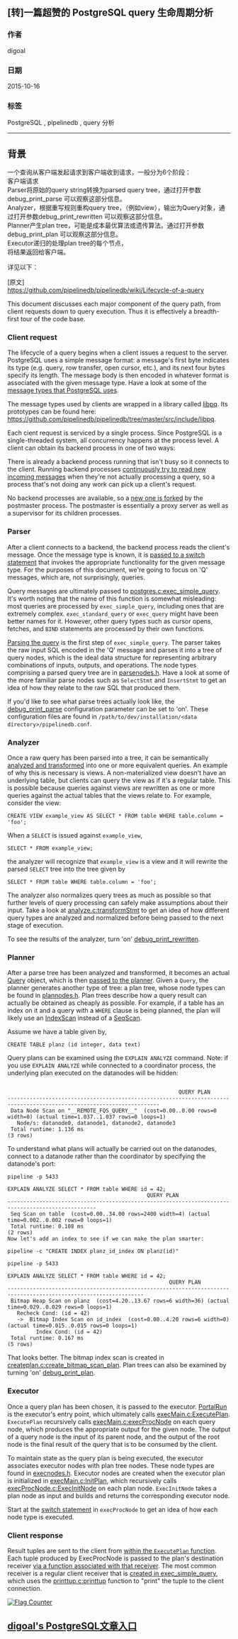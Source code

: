 ## [转]一篇超赞的 PostgreSQL query 生命周期分析   
                                                                                                                                                     
### 作者                                                                                                                                                     
digoal                                                                                                                                                     
                                                                                                                                                     
### 日期                                                                                                                                                     
2015-10-16                                                                                                                                                 
                                                                                                                                                     
### 标签                                                                                                                                                     
PostgreSQL , pipelinedb , query 分析    
                                                                                                                                                     
----                                                                                                                                                     
                                                                                                                                                     
## 背景                                         
一个查询从客户端发起请求到客户端收到请求，一般分为6个阶段：  
客户端请求  
Parser将原始的query string转换为parsed query tree，通过打开参数debug_print_parse 可以观察这部分信息。  
Analyzer，根据重写规则重构query tree，（例如view），输出为Query对象，通过打开参数debug_print_rewritten 可以观察这部分信息。  
Planner产生plan tree，可能是成本最优算法或遗传算法。通过打开参数debug_print_plan 可以观察这部分信息。  
Executor递归的处理plan tree的每个节点，  
将结果返回给客户端。  
  
详见以下：  
  
[原文]  
https://github.com/pipelinedb/pipelinedb/wiki/Lifecycle-of-a-query  
  
This document discusses each major component of the query path, from client requests down to query execution. Thus it is effectively a breadth-first tour of the code base.  
  
### Client request  
The lifecycle of a query begins when a client issues a request to the server. PostgreSQL uses a simple message format: a message's first byte indicates its type (e.g. query, row transfer, open cursor, etc.), and its next four bytes specify its length. The message body is then encoded in whatever format is associated with the given message type. Have a look at some of the [message types that PostgreSQL uses](http://www.postgresql.org/docs/9.4/static/protocol-message-formats.html).  
  
The message types used by clients are wrapped in a library called [libpq](http://www.postgresql.org/docs/9.4/static/libpq.html). Its prototypes can be found here: https://github.com/pipelinedb/pipelinedb/tree/master/src/include/libpq.  
  
Each cient request is serviced by a single process. Since PostgreSQL is a single-threaded system, all concurrency happens at the process level. A client can obtain its backend process in one of two ways:  
  
There is already a backend process running that isn't busy so it connects to the client. Running backend processes [continuously try to read new incoming messages](https://github.com/pipelinedb/pipelinedb/blob/master/src/backend/tcop/postgres.c#L4166) when they're not actually processing a query, so a process that's not doing any work can pick up a client's request.  
  
No backend processes are available, so a [new one is forked](https://github.com/pipelinedb/pipelinedb/blob/master/src/backend/postmaster/postmaster.c#L1598) by the postmaster process. The postmaster is essentially a proxy server as well as a supervisor for its children processes.  
  
### Parser  
After a client connects to a backend, the backend process reads the client's message. Once the message type is known, it is [passed to a switch statement](https://github.com/pipelinedb/pipelinedb/blob/master/src/backend/tcop/postgres.c#L4256) that invokes the appropriate functionality for the given message type. For the purposes of this document, we're going to focus on 'Q' messages, which are, not surprisingly, queries.  
  
Query messages are ultimately passed to [postgres.c:exec_simple_query](https://github.com/pipelinedb/pipelinedb/blob/master/src/backend/tcop/postgres.c#L900). It's worth noting that the name of this function is somewhat misleading: most queries are processed by ```exec_simple_query```, including ones that are extremely complex. ```exec_standard_query``` or ```exec_query``` might have been better names for it. However, other query types such as cursor opens, fetches, and ```BIND``` statements are processed by their own functions.  
  
[Parsing the query](https://github.com/pipelinedb/pipelinedb/blob/master/src/backend/tcop/postgres.c#L955) is the first step of ```exec_simple_query```. The parser takes the raw input SQL encoded in the 'Q' message and parses it into a tree of query nodes, which is the ideal data structure for representing arbitrary combinations of inputs, outputs, and operations. The node types comprising a parsed query tree are in [parsenodes.h](https://github.com/pipelinedb/pipelinedb/blob/master/src/include/nodes/parsenodes.h). Have a look at some of the more familiar parse nodes such as ```SelectStmt``` and ```InsertStmt``` to get an idea of how they relate to the raw SQL that produced them.  
  
If you'd like to see what parse trees actually look like, the [debug_print_parse](https://github.com/pipelinedb/pipelinedb/blob/master/src/backend/utils/misc/pipelinedb.conf.sample#L404) configuration parameter can be set to 'on'. These configuration files are found in ```/path/to/dev/installation/<data directory>/pipelinedb.conf```.  
  
### Analyzer  
Once a raw query has been parsed into a tree, it can be semantically [analyzed and transformed](https://github.com/pipelinedb/pipelinedb/blob/master/src/backend/tcop/postgres.c#L1112) into one or more equivalent queries. An example of why this is necessary is views. A non-materialized view doesn't have an underlying table, but clients can query the view as if it's a regular table. This is possible because queries against views are rewritten as one or more queries against the actual tables that the views relate to. For example, consider the view:  
  
```  
CREATE VIEW example_view AS SELECT * FROM table WHERE table.column = 'foo';  
```  
  
When a ```SELECT``` is issued against ```example_view```,  
  
```  
SELECT * FROM example_view;  
```  
  
the analyzer will recognize that ```example_view``` is a view and it will rewrite the parsed ```SELECT``` tree into the tree given by  
  
```  
SELECT * FROM table WHERE table.column = 'foo';  
```  
  
The analyzer also normalizes query trees as much as possible so that further levels of query processing can safely make assumptions about their input. Take a look at [analyze.c:transformStmt](https://github.com/pipelinedb/pipelinedb/blob/master/src/backend/parser/analyze.c#L229) to get an idea of how different query types are analyzed and normalized before being passed to the next stage of execution.  
  
To see the results of the analyzer, turn 'on' [debug_print_rewritten](https://github.com/pipelinedb/pipelinedb/blob/master/src/backend/utils/misc/pipelinedb.conf.sample#L405).  
  
### Planner  
After a parse tree has been analyzed and transformed, it becomes an actual [Query](https://github.com/pipelinedb/pipelinedb/blob/master/src/include/nodes/parsenodes.h#L99) object, which is then [passed to the planner](https://github.com/pipelinedb/pipelinedb/blob/master/src/backend/tcop/postgres.c#L1115). Given a ```Query```, the planner generates another type of tree: a plan tree, whose node types can be found in [plannodes.h](https://github.com/pipelinedb/pipelinedb/blob/master/src/include/nodes/plannodes.h). Plan trees describe how a query result can actually be obtained as cheaply as possible. For example, if a table has an index on it and a query with a ```WHERE``` clause is being planned, the plan will likely use an [IndexScan](https://github.com/pipelinedb/pipelinedb/blob/master/src/include/nodes/plannodes.h#L333) instead of a [SeqScan](https://github.com/pipelinedb/pipelinedb/blob/master/src/include/nodes/plannodes.h#L287).  
  
Assume we have a table given by,  
  
```  
CREATE TABLE planz (id integer, data text)  
```  
  
Query plans can be examined using the ```EXPLAIN ANALYZE``` command. Note: if you use ```EXPLAIN ANALYZE``` while connected to a coordinator process, the underlying plan executed on the datanodes will be hidden:  
  
```  
  
                                                      QUERY PLAN                                                        
----------------------------------------------------------------------------------------------------------------------  
 Data Node Scan on "__REMOTE_FQS_QUERY__"  (cost=0.00..0.00 rows=0 width=0) (actual time=1.037..1.037 rows=0 loops=1)  
   Node/s: datanode0, datanode1, datanode2, datanode3  
 Total runtime: 1.136 ms  
(3 rows)  
```  
  
To understand what plans will actually be carried out on the datanodes, connect to a datanode rather than the coordinator by specifying the datanode's port:  
  
```  
pipeline -p 5433  
  
EXPLAIN ANALYZE SELECT * FROM table WHERE id = 42;  
                                            QUERY PLAN                                              
--------------------------------------------------------------------------------------------------  
 Seq Scan on table  (cost=0.00..34.00 rows=2400 width=4) (actual time=0.002..0.002 rows=0 loops=1)  
 Total runtime: 0.108 ms  
(2 rows)  
Now let's add an index to see if we can make the plan smarter:  
```  
  
```  
pipeline -c "CREATE INDEX planz_id_index ON planz(id)"  
```  
  
```  
pipeline -p 5433  
  
EXPLAIN ANALYZE SELECT * FROM table WHERE id = 42;  
                                                   QUERY PLAN                                                      
-----------------------------------------------------------------------------------------------------------------  
 Bitmap Heap Scan on planz  (cost=4.20..13.67 rows=6 width=36) (actual time=0.029..0.029 rows=0 loops=1)  
   Recheck Cond: (id = 42)  
   ->  Bitmap Index Scan on id_index  (cost=0.00..4.20 rows=6 width=0) (actual time=0.015..0.015 rows=0 loops=1)  
         Index Cond: (id = 42)  
 Total runtime: 0.167 ms  
(5 rows)  
```  
  
That looks better. The bitmap index scan is created in [createplan.c:create_bitmap_scan_plan](https://github.com/pipelinedb/pipelinedb/blob/master/src/backend/optimizer/plan/createplan.c#L1390). Plan trees can also be examined by turning 'on' [debug_print_plan](https://github.com/pipelinedb/pipelinedb/blob/master/src/backend/utils/misc/pipelinedb.conf.sample#L406).  
  
### Executor  
Once a query plan has been chosen, it is passed to the executor. [PortalRun](https://github.com/pipelinedb/pipelinedb/blob/master/src/backend/tcop/pquery.c#L719) is the executor's entry point, which ultimately calls [execMain.c:ExecutePlan](https://github.com/pipelinedb/pipelinedb/blob/master/src/backend/executor/execMain.c#L1529). ```ExecutePlan``` recursively calls [execMain.c:execProcNode](https://github.com/pipelinedb/pipelinedb/blob/master/src/backend/executor/execProcnode.c#L426) on each query node, which produces the appropriate output for the given node. The output of a query node is the input of its parent node, and the output of the root node is the final result of the query that is to be consumed by the client.  
  
To maintain state as the query plan is being executed, the executor associates executor nodes with plan tree nodes. These node types are found in [execnodes.h](https://github.com/pipelinedb/pipelinedb/blob/master/src/include/nodes/execnodes.h). Executor nodes are created when the executor plan is initialized in [execMain.c:InitPlan](https://github.com/pipelinedb/pipelinedb/blob/master/src/backend/executor/execMain.c#L754), which recursively calls [execProcNode.c:ExecInitNode](https://github.com/pipelinedb/pipelinedb/blob/master/src/backend/executor/execProcnode.c#L139) on each plan node. ```ExecInitNode``` takes a plan node as input and builds and returns the corresponding executor node.  
  
Start at the [switch statement](https://github.com/pipelinedb/pipelinedb/blob/master/src/backend/executor/execProcnode.c#L448) in ```execProcNode``` to get an idea of how each node type is executed.  
  
### Client response  
Result tuples are sent to the client from [within the ```ExecutePlan``` function](https://github.com/pipelinedb/pipelinedb/blob/master/src/backend/executor/execMain.c#L1489). Each tuple produced by ExecProcNode is passed to the plan's destination receiver [via a function associated with that receiver](https://github.com/pipelinedb/pipelinedb/blob/master/src/backend/executor/execMain.c#L1572). The most common receiver is a regular client receiver that is [created in exec_simple_query](https://github.com/pipelinedb/pipelinedb/blob/master/src/backend/tcop/postgres.c#L1174), which uses the [printtup.c:printtup](https://github.com/pipelinedb/pipelinedb/blob/master/src/backend/access/common/printtup.c) function to "print" the tuple to the client connection.  
  
<a rel="nofollow" href="http://info.flagcounter.com/h9V1"  ><img src="http://s03.flagcounter.com/count/h9V1/bg_FFFFFF/txt_000000/border_CCCCCC/columns_2/maxflags_12/viewers_0/labels_0/pageviews_0/flags_0/"  alt="Flag Counter"  border="0"  ></a>  
  
  
  
  
## [digoal's PostgreSQL文章入口](https://github.com/digoal/blog/blob/master/README.md "22709685feb7cab07d30f30387f0a9ae")
  
